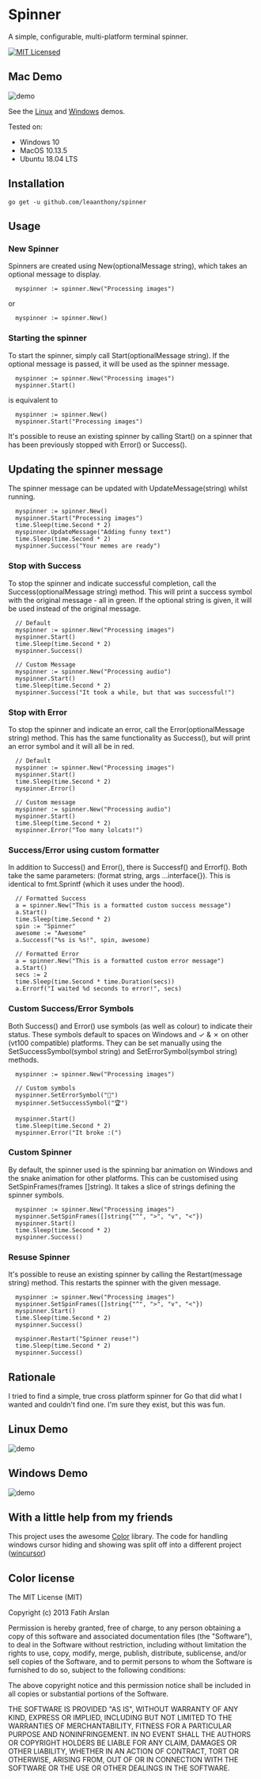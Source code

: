 # Spinner

A simple, configurable, multi-platform terminal spinner. 

[![MIT Licensed](https://img.shields.io/packagist/l/doctrine/orm.svg)](https://github.com/leaanthony/spinner/blob/master/LICENSE)

## Mac Demo
![demo](spinner_mac.gif)

See the [Linux](#linux-demo) and [Windows](#windows-demo) demos.

Tested on:
  * Windows 10
  * MacOS 10.13.5
  * Ubuntu 18.04 LTS

## Installation

```
go get -u github.com/leaanthony/spinner
```

## Usage

### New Spinner

Spinners are created using New(optionalMessage string), which takes an optional message to display.

```
  myspinner := spinner.New("Processing images")
```
or
```
  myspinner := spinner.New()
```

### Starting the spinner

To start the spinner, simply call Start(optionalMessage string). If the optional message is passed, it will be used as the spinner message.

```
  myspinner := spinner.New("Processing images")
  myspinner.Start()
```
is equivalent to
```
  myspinner := spinner.New()
  myspinner.Start("Processing images")
```
It's possible to reuse an existing spinner by calling Start() on a spinner that has been previously stopped with Error() or Success(). 

## Updating the spinner message

The spinner message can be updated with UpdateMessage(string) whilst running. 

```
  myspinner := spinner.New()
  myspinner.Start("Processing images")
  time.Sleep(time.Second * 2)
  myspinner.UpdateMessage("Adding funny text")
  time.Sleep(time.Second * 2)
  myspinner.Success("Your memes are ready")
```

### Stop with Success 

To stop the spinner and indicate successful completion, call the Success(optionalMessage string) method. This will print a success symbol with the original message - all in green. If the optional string is given, it will be used instead of the original message.

```
  // Default
  myspinner := spinner.New("Processing images")
  myspinner.Start()
  time.Sleep(time.Second * 2)
  myspinner.Success()

  // Custom Message
  myspinner := spinner.New("Processing audio")
  myspinner.Start()
  time.Sleep(time.Second * 2)
  myspinner.Success("It took a while, but that was successful!")
```

### Stop with Error 

To stop the spinner and indicate an error, call the Error(optionalMessage string) method.
This has the same functionality as Success(), but will print an error symbol and it will all be in red.

```
  // Default
  myspinner := spinner.New("Processing images")
  myspinner.Start()
  time.Sleep(time.Second * 2)
  myspinner.Error()

  // Custom message
  myspinner := spinner.New("Processing audio")
  myspinner.Start()
  time.Sleep(time.Second * 2)
  myspinner.Error("Too many lolcats!")
```

### Success/Error using custom formatter

In addition to Success() and Error(), there is Successf() and Errorf(). Both take the same parameters: (format string, args ...interface{}). This is identical to fmt.Sprintf (which it uses under the hood). 

```
  // Formatted Success
  a = spinner.New("This is a formatted custom success message")
  a.Start()
  time.Sleep(time.Second * 2)
  spin := "Spinner"
  awesome := "Awesome"
  a.Successf("%s is %s!", spin, awesome)

  // Formatted Error
  a = spinner.New("This is a formatted custom error message")
  a.Start()
  secs := 2
  time.Sleep(time.Second * time.Duration(secs))
  a.Errorf("I waited %d seconds to error!", secs)
```

### Custom Success/Error Symbols

Both Success() and Error() use symbols (as well as colour) to indicate their status.
These symbols default to spaces on Windows and ✓ & ✗ on other (vt100 compatible) platforms. They can be set manually using the SetSuccessSymbol(symbol string) and SetErrorSymbol(symbol string) methods.

```
  myspinner := spinner.New("Processing images")

  // Custom symbols
  myspinner.SetErrorSymbol("💩")
  myspinner.SetSuccessSymbol("🏆")

  myspinner.Start()
  time.Sleep(time.Second * 2)
  myspinner.Error("It broke :(")
```

### Custom Spinner

By default, the spinner used is the spinning bar animation on Windows and the snake animation for other platforms. This can be customised using SetSpinFrames(frames []string). It takes a slice of strings defining the spinner symbols. 

```
  myspinner := spinner.New("Processing images")
  myspinner.SetSpinFrames([]string{"^", ">", "v", "<"})
  myspinner.Start()
  time.Sleep(time.Second * 2)
  myspinner.Success()
```

### Resuse Spinner

It's possible to reuse an existing spinner by calling the Restart(message string) method. This restarts the spinner with the given message.

```
  myspinner := spinner.New("Processing images")
  myspinner.SetSpinFrames([]string{"^", ">", "v", "<"})
  myspinner.Start()
  time.Sleep(time.Second * 2)
  myspinner.Success()

  myspinner.Restart("Spinner reuse!")
  time.Sleep(time.Second * 2)
  myspinner.Success()
```

## Rationale

I tried to find a simple, true cross platform spinner for Go that did what I wanted and couldn't find one. I'm sure they exist, but this was fun.

## Linux Demo
![demo](spinner_ubuntu.gif)

## Windows Demo
![demo](spinner_windows.gif)

## With a little help from my friends

This project uses the awesome [Color] library. The code for handling windows cursor hiding and showing was split off into a different project ([wincursor])

[Color]: https://github.com/fatih/color
[wincursor]: https://github.com/leaanthony/wincursor

## Color license

The MIT License (MIT)

Copyright (c) 2013 Fatih Arslan

Permission is hereby granted, free of charge, to any person obtaining a copy of
this software and associated documentation files (the "Software"), to deal in
the Software without restriction, including without limitation the rights to
use, copy, modify, merge, publish, distribute, sublicense, and/or sell copies of
the Software, and to permit persons to whom the Software is furnished to do so,
subject to the following conditions:

The above copyright notice and this permission notice shall be included in all
copies or substantial portions of the Software.

THE SOFTWARE IS PROVIDED "AS IS", WITHOUT WARRANTY OF ANY KIND, EXPRESS OR
IMPLIED, INCLUDING BUT NOT LIMITED TO THE WARRANTIES OF MERCHANTABILITY, FITNESS
FOR A PARTICULAR PURPOSE AND NONINFRINGEMENT. IN NO EVENT SHALL THE AUTHORS OR
COPYRIGHT HOLDERS BE LIABLE FOR ANY CLAIM, DAMAGES OR OTHER LIABILITY, WHETHER
IN AN ACTION OF CONTRACT, TORT OR OTHERWISE, ARISING FROM, OUT OF OR IN
CONNECTION WITH THE SOFTWARE OR THE USE OR OTHER DEALINGS IN THE SOFTWARE.
